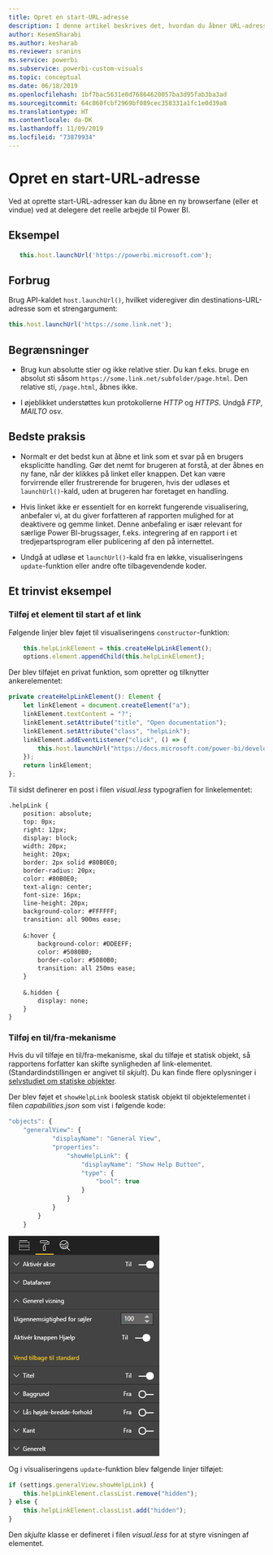 ```yaml
---
title: Opret en start-URL-adresse
description: I denne artikel beskrives det, hvordan du åbner URL-adresser på en ny fane ved hjælp af visualiseringer i Power BI.
author: KesemSharabi
ms.author: kesharab
ms.reviewer: sranins
ms.service: powerbi
ms.subservice: powerbi-custom-visuals
ms.topic: conceptual
ms.date: 06/18/2019
ms.openlocfilehash: 1bf7bac5631e0d76864620057ba3d95fab3ba3ad
ms.sourcegitcommit: 64c860fcbf2969bf089cec358331a1fc1e0d39a8
ms.translationtype: HT
ms.contentlocale: da-DK
ms.lasthandoff: 11/09/2019
ms.locfileid: "73879934"
---
```

# <a name="create-a-launch-url"></a>Opret en start-URL-adresse

Ved at oprette start-URL-adresser kan du åbne en ny browserfane (eller et vindue) ved at delegere det reelle arbejde til Power BI.

## <a name="sample"></a>Eksempel

```typescript
   this.host.launchUrl('https://powerbi.microsoft.com');
```

## <a name="usage"></a>Forbrug

Brug API-kaldet `host.launchUrl()`, hvilket videregiver din destinations-URL-adresse som et strengargument:

```typescript
this.host.launchUrl('https://some.link.net');
```

## <a name="restrictions"></a>Begrænsninger

* Brug kun absolutte stier og ikke relative stier. Du kan f.eks. bruge en absolut sti såsom `https://some.link.net/subfolder/page.html`. Den relative sti, `/page.html`, åbnes ikke.

* I øjeblikket understøttes kun protokollerne *HTTP* og *HTTPS*. Undgå *FTP*, *MAILTO* osv.

## <a name="best-practices"></a>Bedste praksis

* Normalt er det bedst kun at åbne et link som et svar på en brugers eksplicitte handling. Gør det nemt for brugeren at forstå, at der åbnes en ny fane, når der klikkes på linket eller knappen. Det kan være forvirrende eller frustrerende for brugeren, hvis der udløses et `launchUrl()`-kald, uden at brugeren har foretaget en handling.

* Hvis linket ikke er essentielt for en korrekt fungerende visualisering, anbefaler vi, at du giver forfatteren af rapporten mulighed for at deaktivere og gemme linket. Denne anbefaling er især relevant for særlige Power BI-brugssager, f.eks. integrering af en rapport i et tredjepartsprogram eller publicering af den på internettet.

* Undgå at udløse et `launchUrl()`-kald fra en løkke, visualiseringens `update`-funktion eller andre ofte tilbagevendende koder.

## <a name="a-step-by-step-example"></a>Et trinvist eksempel

### <a name="add-a-link-launching-element"></a>Tilføj et element til start af et link

Følgende linjer blev føjet til visualiseringens `constructor`-funktion:

```typescript
    this.helpLinkElement = this.createHelpLinkElement();
    options.element.appendChild(this.helpLinkElement);
```

Der blev tilføjet en privat funktion, som opretter og tilknytter ankerelementet:

```typescript
private createHelpLinkElement(): Element {
    let linkElement = document.createElement("a");
    linkElement.textContent = "?";
    linkElement.setAttribute("title", "Open documentation");
    linkElement.setAttribute("class", "helpLink");
    linkElement.addEventListener("click", () => {
        this.host.launchUrl("https://docs.microsoft.com/power-bi/developer/visuals/custom-visual-develop-tutorial");
    });
    return linkElement;
};
```

Til sidst definerer en post i filen *visual.less* typografien for linkelementet:

```less
.helpLink {
    position: absolute;
    top: 0px;
    right: 12px;
    display: block;
    width: 20px;
    height: 20px;
    border: 2px solid #80B0E0;
    border-radius: 20px;
    color: #80B0E0;
    text-align: center;
    font-size: 16px;
    line-height: 20px;
    background-color: #FFFFFF;
    transition: all 900ms ease;

    &:hover {
        background-color: #DDEEFF;
        color: #5080B0;
        border-color: #5080B0;
        transition: all 250ms ease;
    }

    &.hidden {
        display: none;
    }
}
```

### <a name="add-a-toggling-mechanism"></a>Tilføj en til/fra-mekanisme

Hvis du vil tilføje en til/fra-mekanisme, skal du tilføje et statisk objekt, så rapportens forfatter kan skifte synligheden af link-elementet. (Standardindstillingen er angivet til *skjult*). Du kan finde flere oplysninger i [selvstudiet om statiske objekter](https://microsoft.github.io/PowerBI-visuals/docs/concepts/objects-and-properties).

Der blev føjet et `showHelpLink` boolesk statisk objekt til objektelementet i filen *capabilities.json* som vist i følgende kode:

```typescript
"objects": {
    "generalView": {
            "displayName": "General View",
            "properties":
                "showHelpLink": {
                    "displayName": "Show Help Button",
                    "type": {
                        "bool": true
                    }
                }
            }
        }
    }
```

![Til/fra af Start-URL-adresse](./media/launchurl-toggle.png)

Og i visualiseringens `update`-funktion blev følgende linjer tilføjet:

```typescript
if (settings.generalView.showHelpLink) {
    this.helpLinkElement.classList.remove("hidden");
} else {
    this.helpLinkElement.classList.add("hidden");
}
```

Den *skjulte* klasse er defineret i filen *visual.less* for at styre visningen af elementet.
